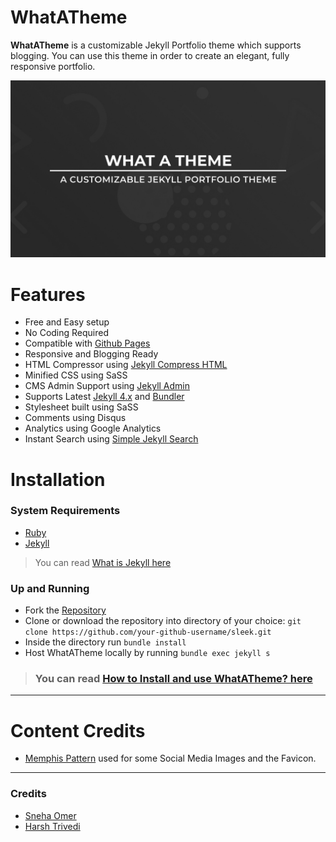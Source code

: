 # WhatATheme
**WhatATheme** is a customizable Jekyll Portfolio theme which supports blogging. You can use this theme in order to create an elegant, fully responsive portfolio.

![WhatATheme](assets/images/meta.jpg)

# Features
* Free and Easy setup
* No Coding Required
* Compatible with [Github Pages](https://pages.github.com/)
* Responsive and Blogging Ready
* HTML Compressor using [Jekyll Compress HTML](https://jch.penibelst.de/)
* Minified CSS using SaSS
* CMS Admin Support using [Jekyll Admin](https://jekyll.github.io/jekyll-admin/)
* Supports Latest [Jekyll 4.x](https://jekyllrb.com/) and [Bundler](https://bundler.io/)
* Stylesheet built using SaSS
* Comments using Disqus
* Analytics using Google Analytics
* Instant Search using [Simple Jekyll Search](https://github.com/christian-fei/Simple-Jekyll-Search/)

# Installation
### System Requirements
* [Ruby](https://www.ruby-lang.org/en/)
* [Jekyll](https://jekyllrb.com/)
> You can read [What is Jekyll here](/blog/what-is-jekyll-how-to-use-it)
### Up and Running
* Fork the [Repository](https://github.com/thedevslot/WhatATheme/)
* Clone or download the repository into directory of your choice: `git clone https://github.com/your-github-username/sleek.git`
* Inside the directory run `bundle install`
* Host WhatATheme locally by running `bundle exec jekyll s`

> ### You can read [**How to Install and use WhatATheme? here**](/blog/how-to-install-whatatheme)

---

 # Content Credits
* [Memphis Pattern](https://www.freepik.com/free-vector/memphis-pattern-background_4034913.htm#page=1&query=memphis%20pattern&position=23) used for some Social Media Images and the Favicon.

---

### Credits
* [Sneha Omer](http://sassyecoder.github.io/)
* [Harsh Trivedi](http://harsh98trivedi.github.io/)